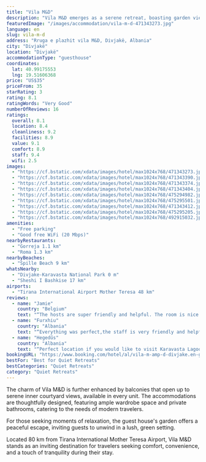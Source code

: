 ```yaml
---
title: "Vila M&D"
description: "Vila M&D emerges as a serene retreat, boasting garden views and a terrace that promises tranquility just 45 km away from the iconic Rock of Kavaje."
featuredImage: "/images/accommodation/vila-m-d-471343273.jpg"
language: en
slug: vila-m-d
address: "Rruga e plazhit vila M&D, Divjakë, Albania"
city: "Divjakë"
location: "Divjakë"
accommodationType: "guesthouse"
coordinates:
  lat: 40.99175553
  lng: 19.51606368
price: "US$35"
priceFrom: 35
starRating: 3
rating: 8.1
ratingWords: "Very Good"
numberOfReviews: 16
ratings:
  overall: 8.1
  location: 8.4
  cleanliness: 9.2
  facilities: 8.9
  value: 9.1
  comfort: 8.9
  staff: 9.4
  wifi: 2.5
images:
  - "https://cf.bstatic.com/xdata/images/hotel/max1024x768/471343273.jpg?k=7a8796317eda3248b704edd564ad3cc02e1ce9ef0a855e31aa61a47c37b1c5c5&o=&hp=1"
  - "https://cf.bstatic.com/xdata/images/hotel/max1024x768/471343390.jpg?k=6a8f7cb2c7f02751ed7e9e64281cc783e0331d6c3f73de3f286efdeaf15334f1&o=&hp=1"
  - "https://cf.bstatic.com/xdata/images/hotel/max1024x768/471343374.jpg?k=d740272f769187ccbb38101f139b69be1e02a6ba5b2f7ce06f25ad4be34f3737&o=&hp=1"
  - "https://cf.bstatic.com/xdata/images/hotel/max1024x768/471343404.jpg?k=6a3ec9f225346e604cc291b9595fde9ffb623c4dd93644a61f4638ca28cf3fd1&o=&hp=1"
  - "https://cf.bstatic.com/xdata/images/hotel/max1024x768/475294982.jpg?k=6bd62d7715ef0db796656124872f4bfbbdf43774629cca76fa0efbe51740e75b&o=&hp=1"
  - "https://cf.bstatic.com/xdata/images/hotel/max1024x768/475295501.jpg?k=27dee80b8e9d6082737936208975bb2b6234d98f174206f4bbefbcf9dd6c32ad&o=&hp=1"
  - "https://cf.bstatic.com/xdata/images/hotel/max1024x768/471343412.jpg?k=8b77f0a7c20a5144ef78ff26d463db14dc4535ec4bdd6e54c9eee850a0efcede&o=&hp=1"
  - "https://cf.bstatic.com/xdata/images/hotel/max1024x768/475295205.jpg?k=d4e3c66d67032afa4a3236ff938cacfcd97c07eb54a65c898aafdc653ecb8bf5&o=&hp=1"
  - "https://cf.bstatic.com/xdata/images/hotel/max1024x768/492915032.jpg?k=6db2aca4fd60a424c5d4a56c47b670f3a9ee7149619599e97726168dceb084be&o=&hp=1"
amenities:
  - "Free parking"
  - "Good free WiFi (20 Mbps)"
nearbyRestaurants:
  - "Gorreja 1.1 km"
  - "Roma 1.3 km"
nearbyBeaches:
  - "Spille Beach 9 km"
whatsNearby:
  - "Divjake-Karavasta National Park 0 m"
  - "Sheshi I Bashkise 17 km"
airports:
  - "Tirana International Airport Mother Teresa 48 km"
reviews:
  - name: "Jamie"
    country: "Belgium"
    text: "“The hosts are super friendly and helpful. The room is nice and clean.”"
  - name: "Furxhiu"
    country: "Albania"
    text: "“Everything was perfect,the staff is very friendly and helpful,I recomend it”"
  - name: "Hegedűs"
    country: "Albania"
    text: "“Perfect location if you would like to visit Karavasta Lagoon, it could not be closer. Very friendly, caring and helpful hosts ❤️. Perfectly new and clean room, beautiful garden! ❤️ Highly recommended!”"
bookingURL: "https://www.booking.com/hotel/al/vila-m-amp-d-divjake.en-gb.html?aid=8035640"
bestFor: "Best for Quiet Retreats"
bestCategories: "Quiet Retreats"
category: "Quiet Retreats"
---
```


The charm of Vila M&D is further enhanced by balconies that open up to serene inner courtyard views, available in every unit. The accommodations are thoughtfully designed, featuring ample wardrobe space and private bathrooms, catering to the needs of modern travelers.

For those seeking moments of relaxation, the guest house's garden offers a peaceful escape, inviting guests to unwind in a lush, green setting.

Located 80 km from Tirana International Mother Teresa Airport, Vila M&D stands as an inviting destination for travelers seeking comfort, convenience, and a touch of tranquility during their stay.